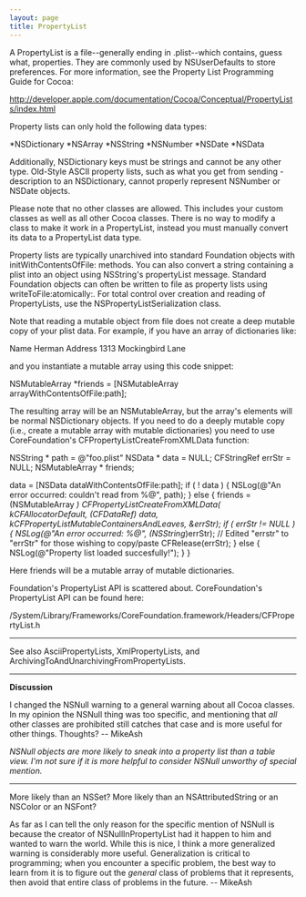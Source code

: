 ```yaml
---
layout: page
title: PropertyList
---
```




A PropertyList is a file--generally ending in .plist--which contains, guess what, properties. They are commonly used by NSUserDefaults to store preferences. For more information, see the Property List Programming Guide for Cocoa:

http://developer.apple.com/documentation/Cocoa/Conceptual/PropertyLists/index.html

Property lists can only hold the following data types:


*NSDictionary
*NSArray
*NSString
*NSNumber
*NSDate
*NSData


Additionally, NSDictionary keys must be strings and cannot be any other type. Old-Style ASCII property lists, such as what you get from sending     -description to an NSDictionary, cannot properly represent NSNumber or NSDate objects.

Please note that no other classes are allowed. This includes your custom classes as well as all other Cocoa classes. There is no way to modify a class to make it work in a PropertyList, instead you must manually convert its data to a PropertyList data type.

Property lists are typically unarchived into standard Foundation objects with initWithContentsOfFile: methods. You can also convert a string containing a plist into an object using NSString's propertyList message. Standard Foundation objects can often be written to file as property lists using writeToFile:atomically:. For total control over creation and reading of PropertyList<nowiki/>s, use the NSPropertyListSerialization class.

Note that reading a mutable object from file does not create a deep mutable copy of your plist data. For example, if you have an array of dictionaries like:

    
<?xml version="1.0" encoding="UTF-8"?>
<!DOCTYPE plist SYSTEM "file://localhost/System/Library/DTDs/PropertyList.dtd">
<plist version="0.9">
    <array>
        <dict>
            <key>Name</key>
            <string>Herman</string>
            <key>Address</key>
            <string>1313 Mockingbird Lane</string>
        </dict>
    </array>
</plist>


and you instantiate a mutable array using this code snippet:

    
NSMutableArray *friends = [NSMutableArray arrayWithContentsOfFile:path];


The resulting array will be an NSMutableArray, but the array's elements will be normal NSDictionary objects. If you need to do a deeply mutable copy (i.e., create a mutable array with mutable dictionaries) you need to use CoreFoundation's CFPropertyListCreateFromXMLData function:

    
NSString * path = @"foo.plist"
NSData * data = NULL;
CFStringRef errStr = NULL;
NSMutableArray * friends;

data = [NSData dataWithContentsOfFile:path];
if ( ! data )
{
	NSLog(@"An error occurred: couldn't read from %@", path);
}
else
{
	friends = (NSMutableArray *) CFPropertyListCreateFromXMLData(
		kCFAllocatorDefault,
		(CFDataRef) data, 
		kCFPropertyListMutableContainersAndLeaves, 
		&errStr);
	if ( errStr != NULL ) 
	{
		NSLog(@"An error occurred: %@", (NSString*)errStr); // Edited "errstr" to "errStr" for those wishing to copy/paste
		CFRelease(errStr);
	}
	else
	{
		NSLog(@"Property list loaded succesfully!");
	}
}


Here friends will be a mutable array of mutable dictionaries.

Foundation's PropertyList API is scattered about. CoreFoundation's PropertyList API can be found here:

/System/Library/Frameworks/CoreFoundation.framework/Headers/CFPropertyList.h

----

See also AsciiPropertyLists, XmlPropertyLists, and ArchivingToAndUnarchivingFromPropertyLists.

----
**Discussion**

I changed the NSNull warning to a general warning about all Cocoa classes. In my opinion the NSNull thing was too specific, and mentioning that *all* other classes are prohibited still catches that case and is more useful for other things. Thoughts? -- MikeAsh

*NSNull objects are more likely to sneak into a property list than a table view. I'm not sure if it is more helpful to consider NSNull unworthy of special mention.*

----
More likely than an NSSet? More likely than an NSAttributedString or an NSColor or an NSFont?

As far as I can tell the only reason for the specific mention of NSNull is because the creator of NSNullInPropertyList had it happen to him and wanted to warn the world. While this is nice, I think a more generalized warning is considerably more useful. Generalization is critical to programming; when you encounter a specific problem, the best way to learn from it is to figure out the *general* class of problems that it represents, then avoid that entire class of problems in the future. -- MikeAsh

